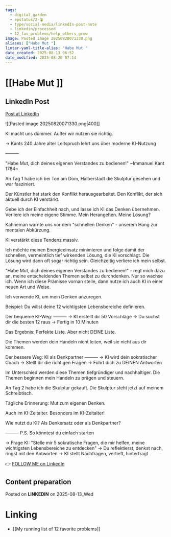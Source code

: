 ```yaml
---
tags:
  - digital_garden
  - epstatus/2-🪴
  - type/social-media/linkedIn-post-note
  - linkedin/processed
  - 12_fav_problems/help_others_grow
image: Pasted image 20250820071330.png
aliases: ["Habe Mut "]
linter-yaml-title-alias: "Habe Mut "
date_created: 2025-08-13 06:52
date_modified: 2025-08-20 07:14
---
```

# [[Habe Mut ]]

## LinkedIn Post

[Post at LinkedIn](https://www.linkedin.com/posts/sebastiankamilli_ki-macht-uns-d%C3%BCmmer-au%C3%9Fer-wir-nutzen-sie-activity-7361275011069878272-NaNn?utm_source=share&utm_medium=member_desktop&rcm=ACoAAA1M1pkBgWCYPhT45EpfLiHzViQqRWNCIv4)

![[Pasted image 20250820071330.png|400]]

KI macht uns dümmer. Außer wir nutzen sie richtig.

→ Kants 240 Jahre alter Leitspruch lehrt uns über moderne KI-Nutzung

———

"Habe Mut, dich deines eigenen Verstandes zu bedienen!"
~Immanuel Kant 1784~

An Tag 1 habe ich bei Ton am Dom, Halberstadt die Skulptur gesehen und war fasziniert.

Der Künstler hat stark den Konflikt herausgearbeitet. 
Den Konflikt, der sich aktuell durch KI verstärkt.

Gebe ich der Einfachheit nach, und lasse ich KI das Denken übernehmen. 
Verliere ich meine eigene Stimme. Mein Herangehen. Meine Lösung?

Kahneman warnte uns vor dem "schnellen Denken" - unserem Hang zur mentalen Abkürzung.

KI verstärkt diese Tendenz massiv.

Ich möchte meinen Energieeinsatz minimieren und folge damit der schnellen, vermeintlich tief wirkenden Lösung, die KI vorschlägt. 
Die Lösung wird dann oft sogar richtig sein. Gleichzeitig verliere ich mein selbst. 

"Habe Mut, dich deines eigenen Verstandes zu bedienen!" - regt mich dazu an, meine entscheidenden Themen selbst zu durchdenken. Nur so wachse ich. Wenn ich diese Prämisse vornan stelle, dann nutze ich auch KI in einer neuen Art und Weise. 

Ich verwende KI, um mein Denken anzuregen.

Beispiel: Du willst deine 12 wichtigsten Lebensbereiche definieren.

Der bequeme KI-Weg:
———
→ KI erstellt dir 50 Vorschläge 
→ Du suchst dir die besten 12 raus 
→ Fertig in 10 Minuten

Das Ergebnis: Perfekte Liste. Aber nicht DEINE Liste.

Die Themen werden dein Handeln nicht leiten, weil sie nicht aus dir kommen.

Der bessere Weg: KI als Denkpartner
———
→ KI wird dein sokratischer Coach 
→ Stellt dir die richtigen Fragen 
→ Führt dich zu DEINEN Antworten

Im Unterschied werden diese Themen tiefgründiger und nachhaltiger. 
Die Themen beginnen mein Handeln zu prägen und steuern.

An Tag 2 habe ich die Skulptur gekauft. Die Skulptur steht jetzt auf meinem Schreibtisch.

Tägliche Erinnerung: Mut zum eigenen Denken.

Auch im KI-Zeitalter. Besonders im KI-Zeitalter!

Wie nutzt du KI? Als Denkersatz oder als Denkpartner?

———
P.S. So könntest du einfach starten

→ Frage KI: 
"Stelle mir 5 sokratische Fragen, die mir helfen, meine wichtigsten Lebensbereiche zu entdecken" 
→ Du reflektierst, denkst nach, ringst mit den Antworten 
→ KI stellt Nachfragen, vertieft, hinterfragt

👉 [FOLLOW ME on LinkedIn](https://www.linkedin.com/comm/mynetwork/discovery-see-all?usecase=PEOPLE_FOLLOWS&followMember=sebastiankamilli)

## Content preparation

Posted on **LINKEDIN** on 2025-08-13_Wed

# Linking

+ [[My running list of 12 favorite problems]]